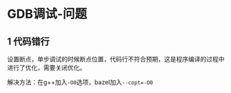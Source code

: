 # GDB调试-问题

## 1 代码错行

设置断点，单步调试的时候断点位置，代码行不符合预期，这是程序编译的过程中进行了优化，需要关闭优化。

解决方法：在g++加入`-O0`选项，bazel加入`--copt=-O0`